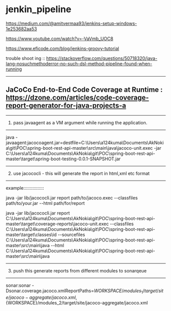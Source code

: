 # jenkin_pipeline

https://medium.com/@amitvermaa93/jenkins-setup-windows-1e253682aa53

https://www.youtube.com/watch?v=-VaVmb_UOC8

https://www.eficode.com/blog/jenkins-groovy-tutorial

trouble shoot ing :: https://stackoverflow.com/questions/50718320/java-lang-nosuchmethoderror-no-such-dsl-method-pipeline-found-when-running

---------------------------------------------------------
JaCoCo End-to-End Code Coverage at Runtime  : https://dzone.com/articles/code-coverage-report-generator-for-java-projects-a
------------------------------------------------------
-------------------------------------------------------------------------
1. pass javaagent as a VM argument while running the application.
------------------------------------------------------------------------------ 
java -javaagent:jacocoagent.jar=destfile=C:\Users\a124kuma\Documents\AkNokia\git\POC\spring-boot-rest-api-master\src\main\java\jacoco-unit.exec -jar C:\Users\a124kuma\Documents\AkNokia\git\POC\spring-boot-rest-api-master\target\spring-boot-testing-0.0.1-SNAPSHOT.jar


-------------------------------------------------------------------------
2. use jacococli - this will generate the report in html,xml etc format
-------------------------------------------------------------------------------
example::::::::::::::::

java -jar lib/jacococli.jar report path/to/jacoco.exec --classfiles path/to/your.jar --html path/for/report

java -jar lib/jacococli.jar report C:\Users\a124kuma\Documents\AkNokia\git\POC\spring-boot-rest-api-master\target\coverage-reports\jacoco-unit.exec --classfiles C:\Users\a124kuma\Documents\AkNokia\git\POC\spring-boot-rest-api-master\target\classes\id --sourcefiles C:\Users\a124kuma\Documents\AkNokia\git\POC\spring-boot-rest-api-master\src\main\java --html C:\Users\a124kuma\Documents\AkNokia\git\POC\spring-boot-rest-api-master\src\main\java

----------------------------------------------------------------------------
3. push this generate reports from different modules to sonarqeue
--------------------------------------------------------------------------

sonar:sonar -Dsonar.coverage.jacoco.xmlReportPaths=${WORKSPACE}/modules_1/target/site/jacoco-aggregate/jacoco.xml,${WORKSPACE}/modules_2/target/site/jacoco-aggregate/jacoco.xml
